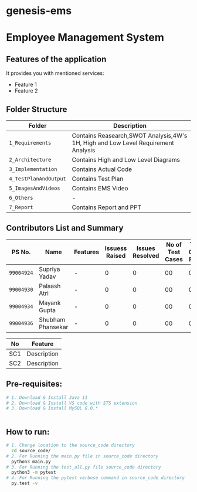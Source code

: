 # genesis-ems
# Employee Management System










## Features of the application
It provides you with mentioned services:

* Feature 1
* Feature 2








## Folder Structure
Folder             | Description
-------------------| -----------------------------------------
`1_Requirements`      | Contains Reasearch,SWOT Analysis,4W's 1H, High and Low Level Requirement Analysis
`2_Architecture`      | Contains High and Low Level Diagrams
`3_Implementation`    | Contains Actual Code
`4_TestPlanAndOutput` | Contains Test Plan
`5_ImagesAndVideos`   | Contains EMS Video
`6_Others`            | -
`7_Report`            | Contains Report and PPT 











## Contributors List and Summary
PS No. |  Name   |    Features    | Issuess Raised |Issues Resolved|No of Test Cases|Test Case Pass
---------|-------------|----------------|----------------|---------------|-------------|--------------
`99004924` | Supriya Yadav  | - | 0   | 0  | 00   | 00
`99004930` | Palaash Atri  | - | 0   | 0  | 00   | 00
`99004934` | Mayank Gupta  | - | 0   | 0  | 00   | 00
`99004936` | Shubham Phansekar  | - | 0   | 0  | 00   | 00


| No |Feature  |
|--|--|
| SC1 |Description|
| SC2 |Description|




## Pre-requisites:
```sh
# 1. Download & Install Java 11
# 2. Download & Install VS code with STS extension
# 3. Download & Install MySQL 8.0.* 



```    

## How to run:
```sh
# 1. Change location to the source_code directory  
  cd source_code/
# 2. For Running the main.py file in source_code directory
  python3 main.py
# 3. For Running the test_all.py file source_code directory
  python3 -m pytest
# 4. For Running the pytest verbose command in source_code directory
  py.test -v  
```    



